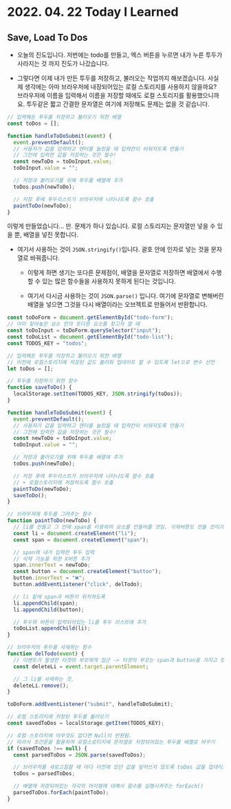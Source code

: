 # 2022. 04. 22 Today I Learned

## Save, Load To Dos

- 오늘의 진도입니다. 저번에는 todo를 만들고, 엑스 버튼을 누르면 내가 누른 투두가 사라지는 것 까지 진도가 나갔습니다.

- 그렇다면 이제 내가 만든 투두를 저장하고, 불러오는 작업까지 해보겠습니다. 사실 제 생각에는 아마 브라우저에 내장되어있는 로컬 스토리지를 사용하지 않을까요? 브라우저에 이름을 입력해서 이름을 저장할 때에도 로컬 스토리지를 활용했으니까요. 투두같은 짧고 간결한 문자열은 여기에 저장해도 문제는 없을 것 같습니다.

```js
// 입력해둔 투두를 저장하고 불러오기 위한 배열
const toDos = [];

function handleToDoSubmit(event) {
  event.preventDefault();
  // 사용자가 값을 입력하고 엔터를 눌렀을 때 입력칸이 비워지도록 만들기
  // 그전에 입력한 값을 저장하는 것은 필수!
  const newToDo = toDoInput.value;
  toDoInput.value = "";

  // 저장과 불러오기를 위해 투두를 배열에 추가
  toDos.push(newToDo);

  // 저장 후에 투두리스트가 브라우저에 나타나도록 함수 호출
  paintToDo(newToDo);
}
```

이렇게 만들었습니다... 만. 문제가 하나 있습니다. 로컬 스토리지는 문자열만 넣을 수 있을 뿐, 배열을 넣진 못합니다.

- 여기서 사용하는 것이 `JSON.stringify()`입니다. 괄호 안에 인자로 넣는 것을 문자열로 바꿔줍니다.

  - 이렇게 하면 생기는 또다른 문제점이, 배열을 문자열로 저장하면 배열에서 수행할 수 있는 많은 함수들을 사용하지 못하게 된다는 것입니다.

  - 여기서 다시금 사용하는 것이 `JSON.parse()` 입니다. 여기에 문자열로 변해버린 배열을 넣으면 그것을 다시 배열이라는 오브젝트로 만들어서 반환합니다.

```js
const toDoForm = document.getElementById("todo-form");
// 이미 찾아놓은 요소 안의 또다른 요소를 찾고자 할 때
const toDoInput = toDoForm.querySelector("input");
const toDoList = document.getElementById("todo-list");
const TODOS_KEY = "todos";

// 입력해둔 투두를 저장하고 불러오기 위한 배열
// 이전에 로컬스토리지에 저장된 값도 불러와 업데이트 할 수 있도록 let으로 변수 선언
let toDos = [];

// 투두를 저장하기 위한 함수
function saveToDo() {
  localStorage.setItem(TODOS_KEY, JSON.stringify(toDos));
}

function handleToDoSubmit(event) {
  event.preventDefault();
  // 사용자가 값을 입력하고 엔터를 눌렀을 때 입력칸이 비워지도록 만들기
  // 그전에 입력한 값을 저장하는 것은 필수!
  const newToDo = toDoInput.value;
  toDoInput.value = "";

  // 저장과 불러오기를 위해 투두를 배열에 추가
  toDos.push(newToDo);

  // 저장 후에 투두리스트가 브라우저에 나타나도록 함수 호출
  // + 로컬스토리지에 저장하도록 함수 호출
  paintToDo(newToDo);
  saveToDo();
}

// 브라우저에 투두를 그려주는 함수
function paintToDo(newToDo) {
  // li를 만들고 그 안에 span을 이용하여 요소를 만들어줄 것임. 삭제버튼도 만들 것이기 때문!
  const li = document.createElement("li");
  const span = document.createElement("span");

  // span에 내가 입력한 투두 입력
  // 삭제 기능을 위한 X버튼 추가
  span.innerText = newToDo;
  const button = document.createElement("button");
  button.innerText = "❌";
  button.addEventListener("click", delTodo);

  // li 밑에 span과 버튼이 위치하도록
  li.appendChild(span);
  li.appendChild(button);

  // 투두와 버튼이 입력되어있는 li를 투두 리스트에 추가
  toDoList.appendChild(li);
}

// 브라우저의 투두를 삭제하는 함수
function delTodo(event) {
  // 이벤트가 발생한 타겟의 부모에게 접근 -> 타겟의 부모는 span과 button을 가지고 있는 li.
  const deleteLi = event.target.parentElement;

  // 그 li를 삭제하는 것.
  deleteLi.remove();
}

toDoForm.addEventListener("submit", handleToDoSubmit);

// 로컬 스토리지에 저장된 투두를 불러오기
const savedToDos = localStorage.getItem(TODOS_KEY);

// 로컬 스토리지에 아무것도 없다면 Null이 반환됨.
// 따라서 조건문을 활용하여 로컬스로티지에 문자열로 저장되어있는 투두를 배열로 바꾸기
if (savedToDos !== null) {
  const parsedToDos = JSON.parse(savedToDos);

  // 브라우저를 새로고침할 때 마다 이전에 있던 값을 덮어쓰지 않도록 toDos 값을 업데이트해주기
  toDos = parsedToDos;

  // 배열에 저장되어있는 각각의 아이템에 대해서 함수를 실행시켜주는 forEach()
  parsedToDos.forEach(paintToDo);
}
```
